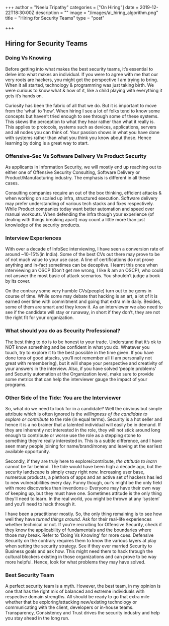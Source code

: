 +++
author = "Neelu Tripathy"
categories = ["On Hiring"]
date = 2019-12-22T18:30:00Z
description = ""
image = "/images/ai_hiring_algorithm.png"
title = "Hiring for Security Teams"
type = "post"

+++
## Hiring for Security Teams

### **Doing Vs Knowing**

Before getting into what makes the best security teams, it’s essential to delve into what makes an individual. If you were to agree with me that our very roots are hackers, you might get the perspective I am trying to bring. When it all started, technology & programming was just taking birth. We were curious to know what & how of it, like a child playing with everything it gets it’s hands on.

Curiosity has been the fabric of all that we do. But it is important to move from the ‘what’ to ’how’. When hiring I see a lot of folks tend to know some concepts but haven’t tried enough to see through some of these systems. This skews the perception to what they hear rather than what it really is. This applies to protocols, systems such as devices, applications, servers and all nodes you can think of. Your passion shows in what you have done with systems rather than what you think you know about those. Hence learning by doing is a great way to start.

### **Offensive-Sec Vs Software Delivery Vs Product Security**

As applicants in Information Security, we will mostly end up reaching out to either one of Offensive Security Consulting, Software Delivery or Product/Manufacturing industry. The emphasis is different in all these cases.

Consulting companies require an out of the box thinking, efficient attacks & when working on scaled up infra, structured execution. Software delivery may prefer understanding of various tech stacks and fixes respectively. While Product companies today want better automation and speed over manual workouts. When defending the infra though your experience (of dealing with things breaking apart) may count a little more than just knowledge of the security products.

### **Interview Experiences**

With over a decade of InfoSec interviewing, I have seen a conversion rate of around \~10-15%(in India). Some of the best CVs out there may prove to be of not much value to your use case. A line of certifications do not prove anything and in-fact sometimes can be deceptive. I learnt this once when interviewing an OSCP (Don’t get me wrong, I like & am an OSCP), who could not answer the most basic of attack scenarios. You shouldn’t judge a book by its cover.

On the contrary some very humble CVs(people) turn out to be gems in course of time. While some may debate that hacking is an art, a lot of it is earned over time with commitment and going that extra mile daily. Besides, some of them are smart and they know it. As an interviewer we also need to see if the candidate will stay or runaway, in short if they don’t, they are not the right fit for your organization.

### **What should you do as Security Professional?**

The best thing to do is to be honest to your trade. Understand that it’s ok to NOT know something and be confident in what you do. Whatever you touch, try to explore it to the best possible in the time given. If you have done tons of good attacks, you’ll not remember all (I am personally not great with remembering), but it will shape your perspective and creativity of your answers in the interview. Also, if you have solved ‘people problems’ and Security automation at the Organization level, make sure to provide some metrics that can help the interviewer gauge the impact of your programs.

### **Other Side of the Tide: You are the Interviewer**

So, what do we need to look for in a candidate? Well the obvious but simple attribute which is often ignored is the _willingness of the candidate to explore or contribute_ to the role (in equal terms). Security is a hot seller and hence it is a no brainer that a talented individual will easily be in demand. If they are inherently not interested in the role, they will not stick around long enough to contribute or worse use the role as a stepping stone to something they’re really interested in. This is a subtle difference, and I have seen many people joining for name/brand/money and leaving at the earliest available opportunity.

Secondly, if they are truly here to explore/contribute, _the attitude to learn_ cannot be far behind. The tide would have been high a decade ago, but the security landscape is simply crazy right now. Increasing user base, numerous products, a plethora of apps and an active set of hackers has led to new vulnerabilities every day. Funny though, our’s might be the only field with more discoveries than inventions☺ Everyone may have their own way of keeping up, but they must have one. Sometimes attitude is the only thing they’ll need to learn. In the real world, you might be thrown at any ‘system’ and you’ll need to hack through it.

I have been a practitioner mostly. So, the only thing remaining is to see how well they have _turned things around._ Ask for their real-life experiences whether technical or not. If you’re recruiting for Offensive Security, check if they know the applicability of fundamentals and the boundaries where those may break. Refer to ‘Doing Vs Knowing’ for more cues. Defensive Security on the contrary requires them to know the various layers at play when setting the security strategy. See if they ever married Security to Business goals and ask how. This might need them to hack through the cultural blockers existing in those organizations and can prove to be way more helpful. Hence, look for what problems they may have solved.

### **Best Security Team**

A perfect security team is a myth. However, the best team, in my opinion is one that has the right mix of balanced and extreme individuals with respective domain strengths. All should be ready to go that extra mile whether that be exploring/attacking new/existing technology or communicating with the client, developers or in-house teams. Transparency, Consistency and Trust drives the security industry and help you stay ahead in the long run.